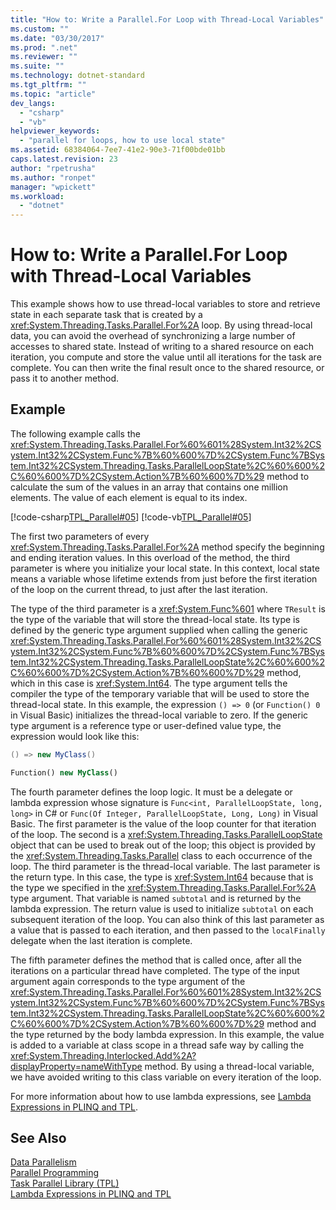 ```yaml
---
title: "How to: Write a Parallel.For Loop with Thread-Local Variables"
ms.custom: ""
ms.date: "03/30/2017"
ms.prod: ".net"
ms.reviewer: ""
ms.suite: ""
ms.technology: dotnet-standard
ms.tgt_pltfrm: ""
ms.topic: "article"
dev_langs: 
  - "csharp"
  - "vb"
helpviewer_keywords: 
  - "parallel for loops, how to use local state"
ms.assetid: 68384064-7ee7-41e2-90e3-71f00bde01bb
caps.latest.revision: 23
author: "rpetrusha"
ms.author: "ronpet"
manager: "wpickett"
ms.workload: 
  - "dotnet"
---
```

# How to: Write a Parallel.For Loop with Thread-Local Variables
This example shows how to use thread-local variables to store and retrieve state in each separate task that is created by a <xref:System.Threading.Tasks.Parallel.For%2A> loop. By using thread-local data, you can avoid the overhead of synchronizing a large number of accesses to shared state. Instead of writing to a shared resource on each iteration, you compute and store the value until all iterations for the task are complete. You can then write the final result once to the shared resource, or pass it to another method.  
  
## Example  
 The following example calls the <xref:System.Threading.Tasks.Parallel.For%60%601%28System.Int32%2CSystem.Int32%2CSystem.Func%7B%60%600%7D%2CSystem.Func%7BSystem.Int32%2CSystem.Threading.Tasks.ParallelLoopState%2C%60%600%2C%60%600%7D%2CSystem.Action%7B%60%600%7D%29> method to calculate the sum of the values in an array that contains one million elements. The value of each element is equal to its index.  
  
 [!code-csharp[TPL_Parallel#05](../../../samples/snippets/csharp/VS_Snippets_Misc/tpl_parallel/cs/forandforeach_simple.cs#05)]
 [!code-vb[TPL_Parallel#05](../../../samples/snippets/visualbasic/VS_Snippets_Misc/tpl_parallel/vb/forwiththreadlocal.vb#05)]  
  
 The first two parameters of every <xref:System.Threading.Tasks.Parallel.For%2A> method specify the beginning and ending iteration values. In this overload of the method, the third parameter is where you initialize your local state. In this context, local state means a variable whose lifetime extends from just before the first iteration of the loop on the current thread, to just after the last iteration.  
  
 The type of the third parameter is a <xref:System.Func%601> where `TResult` is the type of the variable that will store the thread-local state. Its type is defined by the generic type argument supplied when calling the generic <xref:System.Threading.Tasks.Parallel.For%60%601%28System.Int32%2CSystem.Int32%2CSystem.Func%7B%60%600%7D%2CSystem.Func%7BSystem.Int32%2CSystem.Threading.Tasks.ParallelLoopState%2C%60%600%2C%60%600%7D%2CSystem.Action%7B%60%600%7D%29> method, which in this case is <xref:System.Int64>. The type argument tells the compiler the type of the temporary variable that will be used to store the thread-local state. In this example, the expression `() => 0` (or `Function() 0` in Visual Basic) initializes the thread-local variable to zero. If the generic type argument is a reference type or user-defined value type, the expression would look like this:  
  
```csharp  
() => new MyClass()  
```  
  
```vb  
Function() new MyClass()  
```  
  
 The fourth parameter defines the loop logic. It must be a delegate or lambda expression whose signature is `Func<int, ParallelLoopState, long, long>` in C# or `Func(Of Integer, ParallelLoopState, Long, Long)` in Visual Basic. The first parameter is the value of the loop counter for that iteration of the loop. The second is a <xref:System.Threading.Tasks.ParallelLoopState> object that can be used to break out of the loop; this object is provided by the <xref:System.Threading.Tasks.Parallel> class to each occurrence of the loop. The third parameter is the thread-local variable. The last parameter is the return type. In this case, the type is <xref:System.Int64> because that is the type we specified in the <xref:System.Threading.Tasks.Parallel.For%2A> type argument. That variable is named `subtotal` and is returned by the lambda expression. The return value is used to initialize `subtotal` on each subsequent iteration of the loop. You can also think of this last parameter as a value that is passed to each iteration, and then passed to the `localFinally` delegate when the last iteration is complete.  
  
 The fifth parameter defines the method that is called once, after all the iterations on a particular thread have completed. The type of the input argument again corresponds to the type argument of the <xref:System.Threading.Tasks.Parallel.For%60%601%28System.Int32%2CSystem.Int32%2CSystem.Func%7B%60%600%7D%2CSystem.Func%7BSystem.Int32%2CSystem.Threading.Tasks.ParallelLoopState%2C%60%600%2C%60%600%7D%2CSystem.Action%7B%60%600%7D%29> method and the type returned by the body lambda expression. In this example, the value is added to a variable at class scope in a thread safe way by calling the <xref:System.Threading.Interlocked.Add%2A?displayProperty=nameWithType> method. By using a thread-local variable, we have avoided writing to this class variable on every iteration of the loop.  
  
 For more information about how to use lambda expressions, see [Lambda Expressions in PLINQ and TPL](../../../docs/standard/parallel-programming/lambda-expressions-in-plinq-and-tpl.md).  
  
## See Also  
 [Data Parallelism](../../../docs/standard/parallel-programming/data-parallelism-task-parallel-library.md)  
 [Parallel Programming](../../../docs/standard/parallel-programming/index.md)  
 [Task Parallel Library (TPL)](../../../docs/standard/parallel-programming/task-parallel-library-tpl.md)  
 [Lambda Expressions in PLINQ and TPL](../../../docs/standard/parallel-programming/lambda-expressions-in-plinq-and-tpl.md)

